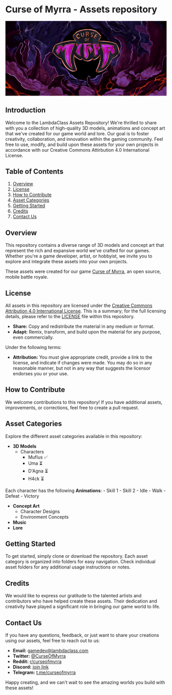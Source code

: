 # Curse of Myrra - Assets repository

<img src="Curse_of_Myrra_logo.png" alt="Curse of Myrra logo">

## Introduction

Welcome to the LambdaClass Assets Repository! We're thrilled to share with you a collection of high-quality 3D models, animations and concept art that we've created for our game world and lore. Our goal is to foster creativity, collaboration, and innovation within the gaming community. Feel free to use, modify, and build upon these assets for your own projects in accordance with our Creative Commons Attirbution 4.0 International License.

## Table of Contents

1. [Overview](#overview)
2. [License](#license)
3. [How to Contribute](#how-to-contribute)
4. [Asset Categories](#asset-categories)
5. [Getting Started](#getting-started)
6. [Credits](#credits)
7. [Contact Us](#contact-us)

## Overview

This repository contains a diverse range of 3D models and concept art that represent the rich and expansive world we've crafted for our games. Whether you're a game developer, artist, or hobbyist, we invite you to explore and integrate these assets into your own projects.

These assets were created for our game [Curse of Myrra](https://github.com/lambdaclass/curse_of_myrra), an open source, mobile battle royale.

## License

All assets in this repository are licensed under the [Creative Commons Attribution 4.0 International License](https://creativecommons.org/licenses/by/4.0/). This is a summary; for the full licensing details, please refer to the [LICENSE](https://github.com/lambdaclass/curse_of_myrra/blob/main/LICENSE) file within this repository.

- **Share:** Copy and redistribute the material in any medium or format.
- **Adapt:** Remix, transform, and build upon the material for any purpose, even commercially.

Under the following terms:

- **Attribution:** You must give appropriate credit, provide a link to the license, and indicate if changes were made. You may do so in any reasonable manner, but not in any way that suggests the licensor endorses you or your use.

## How to Contribute

We welcome contributions to this repository! If you have additional assets, improvements, or corrections, feel free to create a pull request.

## Asset Categories

Explore the different asset categories available in this repository:

- **3D Models**
  - Characters
    - Muflus ✅
    - Uma ⏳
    - D'Agna ⏳
    - H4ck ⏳
  
Each character has the following **Animations**:
    - Skill 1
    - Skill 2
    - Idle
    - Walk
    - Defeat
    - Victory
- **Concept Art**
  - Character Designs
  - Environment Concepts
- **Music**
- **Lore**

## Getting Started

To get started, simply clone or download the repository. Each asset category is organized into folders for easy navigation. Check individual asset folders for any additional usage instructions or notes.

## Credits

We would like to express our gratitude to the talented artists and contributors who have helped create these assets. Their dedication and creativity have played a significant role in bringing our game world to life.

## Contact Us

If you have any questions, feedback, or just want to share your creations using our assets, feel free to reach out to us:

- **Email:** gamedev@lambdaclass.com
- **Twitter:** [@CurseOfMyrra](https://twitter.com/curseofmyrra)
- **Reddit:** [r/curseofmyrra](https://www.reddit.com/r/curseofmyrra/)
- **Discord:** [join link](https://discord.gg/hxDRsbCpzC)
- **Telegram:** [t.me/curseofmyrra](https://t.me/curseofmyrra)

Happy creating, and we can't wait to see the amazing worlds you build with these assets!

